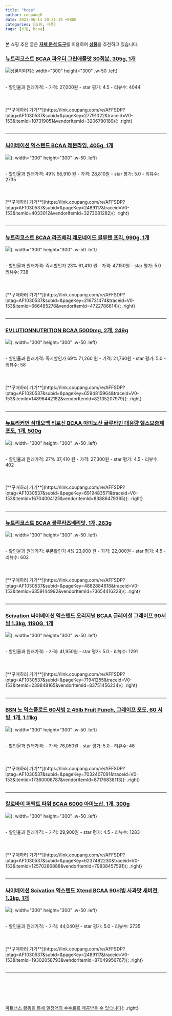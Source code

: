 ```yaml
---
title: "bcaa"
author: coupang6
date: 2023-06-14 20:31:19 +0800
categories: [쇼핑, 식품]
tags: [쇼핑, bcaa]
---
```


본 쇼핑 추천 글은 [**자체 분석 도구**](https://itemscout.io/)를 이용하여 [**상품**](https://link.coupang.com/a/bao1ui)을 추천하고 있습니다.

### [뉴트리코스트 BCAA 파우더 그린애플맛 30회분, 305g, 1개](https://link.coupang.com/re/AFFSDP?lptag=AF1030537&subid=&pageKey=27791022&traceid=V0-153&itemId=107319051&vendorItemId=3206790189) 

![상품이미지](https://thumbnail8.coupangcdn.com/thumbnails/remote/230x230ex/image/retail/images/2432123286614070-2ddf9bb4-e29b-466d-a18a-d3f55ab5e5ac.jpg){: width="300" height="300" .w-50 .left}


<br>
- 할인율과 원래가격: 
- 가격: 27,000원
- star 평가: 4.5
- 리뷰수: 4044
<br>
<br>
<br>
<br>
[**구매하러 가기**](https://link.coupang.com/re/AFFSDP?lptag=AF1030537&subid=&pageKey=27791022&traceid=V0-153&itemId=107319051&vendorItemId=3206790189){: .right}
<br>
<br>

---

### [싸이베이션 엑스텐드 BCAA 레몬라임, 405g, 1개](https://link.coupang.com/re/AFFSDP?lptag=AF1030537&subid=&pageKey=2489117&traceid=V0-153&itemId=4033012&vendorItemId=3273081282) 

![](https://thumbnail8.coupangcdn.com/thumbnails/remote/230x230ex/image/vendor_inventory/4fd6/1638c33ae1d8881a251e988e891a89ba79d0ad7b959c98b72eeba3682afa.jpg){: width="300" height="300" .w-50 .left}


<br>
- 할인율과 원래가격: 49%  56,910   원
- 가격: 28,810원
- star 평가: 5.0
- 리뷰수: 2735
<br>
<br>
<br>
<br>
[**구매하러 가기**](https://link.coupang.com/re/AFFSDP?lptag=AF1030537&subid=&pageKey=2489117&traceid=V0-153&itemId=4033012&vendorItemId=3273081282){: .right}
<br>
<br>

---

### [뉴트리코스트 BCAA 라즈베리 레모네이드 글루텐 프리, 990g, 1개](https://link.coupang.com/re/AFFSDP?lptag=AF1030537&subid=&pageKey=216731474&traceid=V0-153&itemId=666485276&vendorItemId=4722786614) 

![](https://thumbnail8.coupangcdn.com/thumbnails/remote/230x230ex/image/vendor_inventory/dabf/b268d3014cbc9df36cb488f5c1bb8361761375c201b18ae143a9fafc96dc.jpg){: width="300" height="300" .w-50 .left}


<br>
- 할인율과 원래가격: 즉시할인가 23%  61,410   원
- 가격: 47,150원
- star 평가: 5.0
- 리뷰수: 738
<br>
<br>
<br>
<br>
[**구매하러 가기**](https://link.coupang.com/re/AFFSDP?lptag=AF1030537&subid=&pageKey=216731474&traceid=V0-153&itemId=666485276&vendorItemId=4722786614){: .right}
<br>
<br>

---

### [EVLUTIONNUTRITION BCAA 5000mg, 2개, 249g](https://link.coupang.com/re/AFFSDP?lptag=AF1030537&subid=&pageKey=6594815964&traceid=V0-153&itemId=14896442182&vendorItemId=82135207979) 

![](https://thumbnail10.coupangcdn.com/thumbnails/remote/230x230ex/image/vendor_inventory/94ab/45d313e12901b99584c21b82c8ca6e7416a0003a5142156fb92b7e5c9c65.jpg){: width="300" height="300" .w-50 .left}


<br>
- 할인율과 원래가격: 즉시할인가 69%  71,260   원
- 가격: 21,760원
- star 평가: 5.0
- 리뷰수: 58
<br>
<br>
<br>
<br>
[**구매하러 가기**](https://link.coupang.com/re/AFFSDP?lptag=AF1030537&subid=&pageKey=6594815964&traceid=V0-153&itemId=14896442182&vendorItemId=82135207979){: .right}
<br>
<br>

---

### [뉴트리커먼 삼대오백 티로신 BCAA 아미노산 글루타민 대용량 헬스보충제 포도, 1개, 500g](https://link.coupang.com/re/AFFSDP?lptag=AF1030537&subid=&pageKey=6919483571&traceid=V0-153&itemId=16704004125&vendorItemId=83886479365) 

![](https://thumbnail9.coupangcdn.com/thumbnails/remote/230x230ex/image/retail/images/2022/11/14/15/5/fda9e0c5-8f07-4b3a-874c-9f1367c9ef16.jpg){: width="300" height="300" .w-50 .left}


<br>
- 할인율과 원래가격: 27%  37,410   원
- 가격: 27,300원
- star 평가: 4.5
- 리뷰수: 402
<br>
<br>
<br>
<br>
[**구매하러 가기**](https://link.coupang.com/re/AFFSDP?lptag=AF1030537&subid=&pageKey=6919483571&traceid=V0-153&itemId=16704004125&vendorItemId=83886479365){: .right}
<br>
<br>

---

### [뉴트리코스트 BCAA 블루라즈베리맛, 1개, 263g](https://link.coupang.com/re/AFFSDP?lptag=AF1030537&subid=&pageKey=4882884618&traceid=V0-153&itemId=6359144992&vendorItemId=73654416228) 

![](https://thumbnail6.coupangcdn.com/thumbnails/remote/230x230ex/image/rs_quotation_api/juk57spy/184786485b334a54a646f071a7611228.jpg){: width="300" height="300" .w-50 .left}


<br>
- 할인율과 원래가격: 쿠폰할인가 4%  23,000   원
- 가격: 22,000원
- star 평가: 4.5
- 리뷰수: 603
<br>
<br>
<br>
<br>
[**구매하러 가기**](https://link.coupang.com/re/AFFSDP?lptag=AF1030537&subid=&pageKey=4882884618&traceid=V0-153&itemId=6359144992&vendorItemId=73654416228){: .right}
<br>
<br>

---

### [Scivation 싸이베이션 엑스텐드 오리지널 BCAA 글레이셜 그레이프 90서빙 1.3kg, 1190G, 1개](https://link.coupang.com/re/AFFSDP?lptag=AF1030537&subid=&pageKey=71941255&traceid=V0-153&itemId=239848165&vendorItemId=83751456234) 

![](https://thumbnail6.coupangcdn.com/thumbnails/remote/230x230ex/image/vendor_inventory/2159/d0f74b6d3c04d0ee504fc5ac202c0b17ba706869a340e37ddfb46adc0383.jpg){: width="300" height="300" .w-50 .left}


<br>
- 할인율과 원래가격: 
- 가격: 41,950원
- star 평가: 5.0
- 리뷰수: 1291
<br>
<br>
<br>
<br>
[**구매하러 가기**](https://link.coupang.com/re/AFFSDP?lptag=AF1030537&subid=&pageKey=71941255&traceid=V0-153&itemId=239848165&vendorItemId=83751456234){: .right}
<br>
<br>

---

### [BSN 노 익스플로드 60서빙 2.45lb Fruit Punch, 그레이프 포도, 60 서빙, 1개, 1.11kg](https://link.coupang.com/re/AFFSDP?lptag=AF1030537&subid=&pageKey=7032407091&traceid=V0-153&itemId=17360006787&vendorItemId=87176838113) 

![](https://thumbnail10.coupangcdn.com/thumbnails/remote/230x230ex/image/vendor_inventory/a921/1085fde5b90eb6851d96a22732483c6acee7443198b101fb527f9a34bcbe.png){: width="300" height="300" .w-50 .left}


<br>
- 할인율과 원래가격: 
- 가격: 76,050원
- star 평가: 5.0
- 리뷰수: 46
<br>
<br>
<br>
<br>
[**구매하러 가기**](https://link.coupang.com/re/AFFSDP?lptag=AF1030537&subid=&pageKey=7032407091&traceid=V0-153&itemId=17360006787&vendorItemId=87176838113){: .right}
<br>
<br>

---

### [칼로바이 퍼펙트 파워 BCAA 6000 아미노산, 1개, 300g](https://link.coupang.com/re/AFFSDP?lptag=AF1030537&subid=&pageKey=6237482230&traceid=V0-153&itemId=12570286888&vendorItemId=79838457591) 

![](https://thumbnail7.coupangcdn.com/thumbnails/remote/230x230ex/image/retail/images/1046962291778116-1825728e-8f2a-468c-adb4-47fed4d64647.jpg){: width="300" height="300" .w-50 .left}


<br>
- 할인율과 원래가격: 
- 가격: 29,900원
- star 평가: 4.5
- 리뷰수: 1283
<br>
<br>
<br>
<br>
[**구매하러 가기**](https://link.coupang.com/re/AFFSDP?lptag=AF1030537&subid=&pageKey=6237482230&traceid=V0-153&itemId=12570286888&vendorItemId=79838457591){: .right}
<br>
<br>

---

### [싸이베이션 Scivation 엑스텐드 Xtend BCAA 90서빙 사과맛 새버전, 1.3kg, 1개](https://link.coupang.com/re/AFFSDP?lptag=AF1030537&subid=&pageKey=2489117&traceid=V0-153&itemId=19302058793&vendorItemId=87049956767) 

![](https://thumbnail10.coupangcdn.com/thumbnails/remote/230x230ex/image/vendor_inventory/14b6/00ca46d202ac639652c5ea3bb09657e76438662708becd11b9c12a07ee61.jpg){: width="300" height="300" .w-50 .left}


<br>
- 할인율과 원래가격: 
- 가격: 44,040원
- star 평가: 5.0
- 리뷰수: 2735
<br>
<br>
<br>
<br>
[**구매하러 가기**](https://link.coupang.com/re/AFFSDP?lptag=AF1030537&subid=&pageKey=2489117&traceid=V0-153&itemId=19302058793&vendorItemId=87049956767){: .right}
<br>
<br>

---
<br><br><br><br><br> [파트너스 활동을 통해 일정액의 수수료를 제공받을 수 있습니다](https://link.coupang.com/a/bao1ui){: .right}